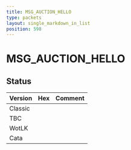 ```yaml
---
title: MSG_AUCTION_HELLO
type: packets
layout: single_markdown_in_list
position: 598
---
```


# MSG_AUCTION_HELLO

## Status

Version | Hex | Comment
---------- | ---------- | ---------- 
Classic |  |  
TBC |  |  
WotLK |  |  
Cata |  |  
